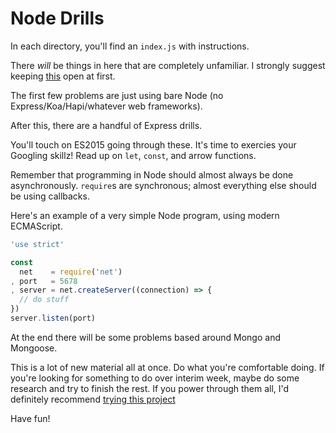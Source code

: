 # Node Drills

In each directory, you'll find an `index.js` with instructions.

There _will_ be things in here that are completely unfamiliar. I strongly suggest keeping
[this](https://nodejs.org/api/) open at first.

The first few problems are just using bare Node (no Express/Koa/Hapi/whatever web frameworks).

After this, there are a handful of Express drills.

You'll touch on ES2015 going through these. It's time to exercies your Googling skillz! Read up on
`let`, `const`, and arrow functions.

Remember that programming in Node should almost always be done asynchronously. `require`s are synchronous;
almost everything else should be using callbacks.

Here's an example of a very simple Node program, using modern ECMAScript.

```javascript
'use strict'

const
  net    = require('net')
, port   = 5678
, server = net.createServer((connection) => {
  // do stuff
})
server.listen(port)
```

At the end there will be some problems based around Mongo and Mongoose.

This is a lot of new material all at once. Do what you're comfortable doing. If you're looking for something
to do over interim week, maybe do some research and try to finish the rest. If you power through them all,
I'd definitely recommend [trying this project](https://github.com/r-walsh/es6-profiles)

Have fun!
